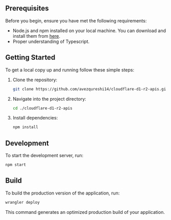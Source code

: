 ## Prerequisites

Before you begin, ensure you have met the following requirements:

- Node.js and npm installed on your local machine. You can download and install them from [here](https://nodejs.org/).
- Proper understanding of Typescript.

## Getting Started

To get a local copy up and running follow these simple steps:

1. Clone the repository:

    ```bash
    git clone https://github.com/avezqureshi14/cloudflare-d1-r2-apis.git
    ```

2. Navigate into the project directory:

    ```bash
    cd ./cloudflare-d1-r2-apis
    ```

3. Install dependencies:

    ```bash
    npm install
    ```

## Development

To start the development server, run:

```bash
npm start
```

## Build

To build the production version of the application, run:

```bash
wrangler deploy
```

This command generates an optimized production build of your application.

